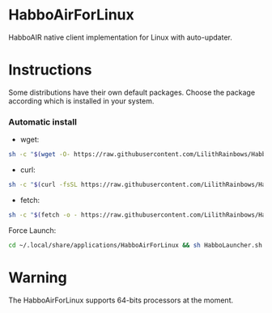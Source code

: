 # HabboAirForLinux

HabboAIR native client implementation for Linux with auto-updater.

# Instructions

Some distributions have their own default packages. Choose the package according which is installed in your system.

### Automatic install

- wget:
```sh
sh -c "$(wget -O- https://raw.githubusercontent.com/LilithRainbows/HabboAirForLinux/master/install.sh)"
```
- curl:
```sh
sh -c "$(curl -fsSL https://raw.githubusercontent.com/LilithRainbows/HabboAirForLinux/master/install.sh)"
```
- fetch:
```sh
sh -c "$(fetch -o - https://raw.githubusercontent.com/LilithRainbows/HabboAirForLinux/master/install.sh)"
```

Force Launch:
```sh
cd ~/.local/share/applications/HabboAirForLinux && sh HabboLauncher.sh
```

# Warning

The HabboAirForLinux supports 64-bits processors at the moment.
